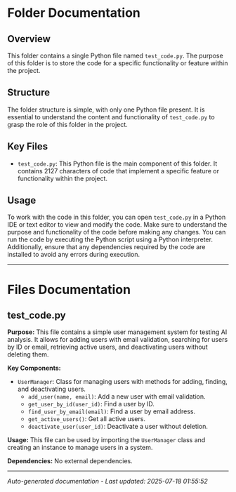 # Folder Documentation

## Overview
This folder contains a single Python file named `test_code.py`. The purpose of this folder is to store the code for a specific functionality or feature within the project.

## Structure
The folder structure is simple, with only one Python file present. It is essential to understand the content and functionality of `test_code.py` to grasp the role of this folder in the project.

## Key Files
- `test_code.py`: This Python file is the main component of this folder. It contains 2127 characters of code that implement a specific feature or functionality within the project.

## Usage
To work with the code in this folder, you can open `test_code.py` in a Python IDE or text editor to view and modify the code. Make sure to understand the purpose and functionality of the code before making any changes. You can run the code by executing the Python script using a Python interpreter. Additionally, ensure that any dependencies required by the code are installed to avoid any errors during execution.

---

# Files Documentation

## test_code.py

**Purpose:** This file contains a simple user management system for testing AI analysis. It allows for adding users with email validation, searching for users by ID or email, retrieving active users, and deactivating users without deleting them.

**Key Components:**
- `UserManager`: Class for managing users with methods for adding, finding, and deactivating users.
  - `add_user(name, email)`: Add a new user with email validation.
  - `get_user_by_id(user_id)`: Find a user by ID.
  - `find_user_by_email(email)`: Find a user by email address.
  - `get_active_users()`: Get all active users.
  - `deactivate_user(user_id)`: Deactivate a user without deletion.

**Usage:** This file can be used by importing the `UserManager` class and creating an instance to manage users in a system.

**Dependencies:** No external dependencies.

---
*Auto-generated documentation - Last updated: 2025-07-18 01:55:52*
